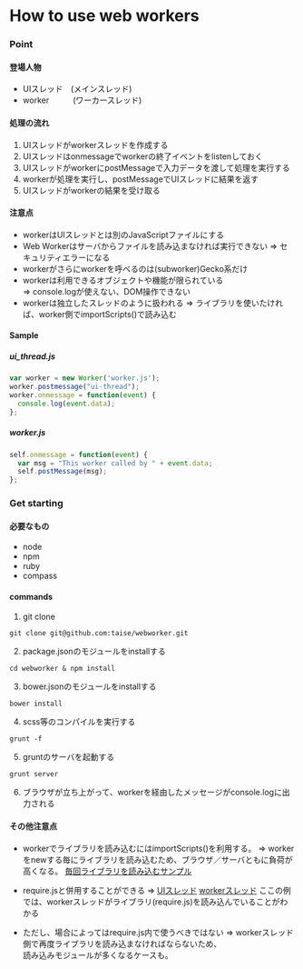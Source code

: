 # How to use web workers

### Point

#### 登場人物

* UIスレッド　(メインスレッド)
* worker　　　(ワーカースレッド)

#### 処理の流れ

1. UIスレッドがworkerスレッドを作成する
2. UIスレッドはonmessageでworkerの終了イベントをlistenしておく
3. UIスレッドがworkerにpostMessageで入力データを渡して処理を実行する
4. workerが処理を実行し、postMessageでUIスレッドに結果を返す
5. UIスレッドがworkerの結果を受け取る

#### 注意点

* workerはUIスレッドとは別のJavaScriptファイルにする
* Web Workerはサーバからファイルを読み込まなければ実行できない
  => セキュリティエラーになる
* workerがさらにworkerを呼べるのは(subworker)Gecko系だけ
* workerは利用できるオブジェクトや機能が限られている  
  => console.logが使えない、DOM操作できない
* workerは独立したスレッドのように扱われる
  => ライブラリを使いたければ、worker側でimportScripts()で読み込む


#### Sample

##### ui_thread.js
```javascript:ui_thread.js
var worker = new Worker('worker.js');
worker.postmessage("ui-thread");
worker.onmessage = function(event) {
  console.log(event.data);
};
```

##### worker.js
```javascript:worker.js
self.onmessage = function(event) {
  var msg = "This worker called by " + event.data;
  self.postMessage(msg);
};
```

### Get starting

#### 必要なもの

* node
* npm
* ruby
* compass

#### commands

1. git clone
```
git clone git@github.com:taise/webworker.git
```

2. package.jsonのモジュールをinstallする
```
cd webworker & npm install
```

3. bower.jsonのモジュールをinstallする
```
bower install
```

4. scss等のコンパイルを実行する
```
grunt -f
```

5. gruntのサーバを起動する
```
grunt server
```

6. ブラウザが立ち上がって、workerを経由したメッセージがconsole.logに出力される


#### その他注意点

* workerでライブラリを読み込むにはimportScripts()を利用する。
   => workerをnewする毎にライブラリを読み込むため、ブラウザ／サーバともに負荷が高くなる。
      [毎回ライブラリを読み込むサンプル](https://github.com/taise/webworkerImport)

* require.jsと併用することができる
   => [UIスレッド](https://github.com/jrburke/requirejs/blob/master/tests/workers.html)
      [workerスレッド](https://github.com/jrburke/requirejs/blob/master/tests/workers.js)
      ここの例では、workerスレッドがライブラリ(require.js)を読み込んでいることがわかる

* ただし、場合によってはrequire.js内で使うべきではない
   => workerスレッド側で再度ライブラリを読み込まなければならないため、  
      読み込みモジュールが多くなるケースも。

